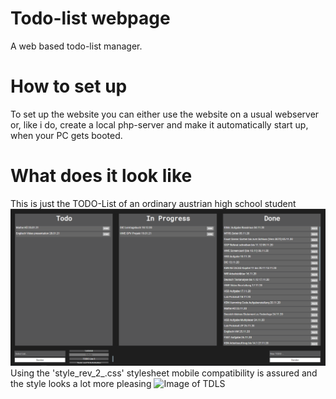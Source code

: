 # Todo-list webpage
A web based todo-list manager.

# How to set up
To set up the website you can either use the website on a usual webserver or, like i do, create a local php-server and make it automatically start up, when your PC gets booted.
# What does it look like
This is just the TODO-List of an ordinary austrian high school student
![Image of TDLS](https://github.com/sklf81/todo-list-webpage/blob/main/working-principle.png)
Using the 'style_rev_2_.css' stylesheet mobile compatibility is assured and the style looks a lot more pleasing
![Image of TDLS]([https://github.com/sklf81/todo-list-webpage/blob/main/style_rev_2.png](https://github.com/sklf81/todo-list-webpage/blob/main/style_rev_2.PNG))
